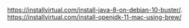 https://installvirtual.com/install-java-8-on-debian-10-buster/. 
https://installvirtual.com/install-openjdk-11-mac-using-brew/
